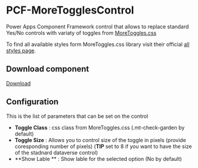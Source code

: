 # PCF-MoreTogglesControl
Power Apps Component Framework control that allows to replace standard Yes/No controls with variaty of toggles from [MoreToggles.css](https://jnkkkk.github.io/MoreToggles.css/)

To find all available styles form MoreToggles.css library visit their official [all styles page](https://jnkkkk.github.io/MoreToggles.css/allToggles.html).

## Download component

[Download](https://github.com/OOlashyn/PCF-MoreTogglesControl/releases)

## Configuration

This is the list of parameters that can be set on the control

* **Toggle Class** : css class from MoreToggles.css (.mt-check-garden by default) 
* **Toggle Size** : Allows you to control size of the toggle in pixels (provide coresponding number of pixels) (**TIP** set to 8 if you want to have the size of the stadnard dataverse control)
* **Show Lable ** : Show lable for the selected option (No by default)
